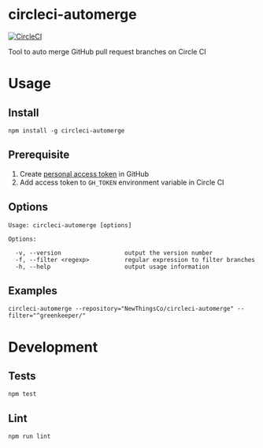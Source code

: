 circleci-automerge
====
[![CircleCI](https://circleci.com/gh/NewThingsCo/circleci-automerge.svg?style=svg)](https://circleci.com/gh/NewThingsCo/circleci-automerge)

Tool to auto merge GitHub pull request branches on Circle CI

# Usage

## Install

    npm install -g circleci-automerge

## Prerequisite

1. Create [personal access token](https://help.github.com/articles/creating-a-personal-access-token-for-the-command-line/) in GitHub
2. Add access token to `GH_TOKEN` environment variable in Circle CI

## Options

    Usage: circleci-automerge [options]

    Options:

      -v, --version                  output the version number
      -f, --filter <regexp>          regular expression to filter branches
      -h, --help                     output usage information

## Examples

    circleci-automerge --repository="NewThingsCo/circleci-automerge" --filter="^greenkeeper/"

# Development

## Tests
    npm test

## Lint
    npm run lint
